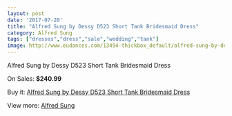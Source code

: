 ```yaml
---
layout: post
date: '2017-07-20'
title: "Alfred Sung by Dessy D523 Short Tank Bridesmaid Dress"
category: Alfred Sung
tags: ["dresses","dress","sale","wedding","tank"]
image: http://www.eudances.com/13494-thickbox_default/alfred-sung-by-dessy-d523-short-tank-bridesmaid-dress.jpg
---
```

Alfred Sung by Dessy D523 Short Tank Bridesmaid Dress

On Sales: **$240.99**
<a href="https://www.eudances.com/en/alfred-sung/4072-alfred-sung-by-dessy-d523-short-tank-bridesmaid-dress.html"><amp-img layout="responsive" width="600" height="600" src="//www.eudances.com/13494-thickbox_default/alfred-sung-by-dessy-d523-short-tank-bridesmaid-dress.jpg" alt="Alfred Sung by Dessy D523 Short Tank Bridesmaid Dress 0" /></a>
<a href="https://www.eudances.com/en/alfred-sung/4072-alfred-sung-by-dessy-d523-short-tank-bridesmaid-dress.html"><amp-img layout="responsive" width="600" height="600" src="//www.eudances.com/13497-thickbox_default/alfred-sung-by-dessy-d523-short-tank-bridesmaid-dress.jpg" alt="Alfred Sung by Dessy D523 Short Tank Bridesmaid Dress 1" /></a>
<a href="https://www.eudances.com/en/alfred-sung/4072-alfred-sung-by-dessy-d523-short-tank-bridesmaid-dress.html"><amp-img layout="responsive" width="600" height="600" src="//www.eudances.com/13496-thickbox_default/alfred-sung-by-dessy-d523-short-tank-bridesmaid-dress.jpg" alt="Alfred Sung by Dessy D523 Short Tank Bridesmaid Dress 2" /></a>
<a href="https://www.eudances.com/en/alfred-sung/4072-alfred-sung-by-dessy-d523-short-tank-bridesmaid-dress.html"><amp-img layout="responsive" width="600" height="600" src="//www.eudances.com/13495-thickbox_default/alfred-sung-by-dessy-d523-short-tank-bridesmaid-dress.jpg" alt="Alfred Sung by Dessy D523 Short Tank Bridesmaid Dress 3" /></a>

Buy it: [Alfred Sung by Dessy D523 Short Tank Bridesmaid Dress](https://www.eudances.com/en/alfred-sung/4072-alfred-sung-by-dessy-d523-short-tank-bridesmaid-dress.html "Alfred Sung by Dessy D523 Short Tank Bridesmaid Dress")

View more: [Alfred Sung](https://www.eudances.com/en/52-alfred-sung "Alfred Sung")